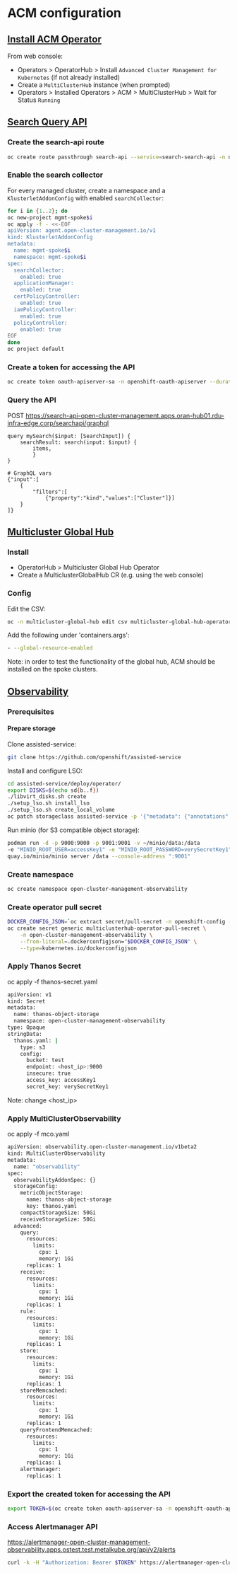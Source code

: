 <!--
SPDX-FileCopyrightText: Red Hat

SPDX-License-Identifier: Apache-2.0
-->

# ACM configuration

## [Install ACM Operator](https://github.com/stolostron/multiclusterhub-operator)

From web console:

* Operators > OperatorHub > Install `Advanced Cluster Management for Kubernetes` (if not already installed)
* Create a `MultiClusterHub` instance (when prompted)
* Operators > Installed Operators > ACM > MultiClusterHub > Wait for Status `Running`

## [Search Query API](https://github.com/stolostron/search-v2-operator/wiki/Search-Query-API)

### Create the search-api route

```bash
oc create route passthrough search-api --service=search-search-api -n open-cluster-management
```

### Enable the search collector

For every managed cluster, create a namespace and a `KlusterletAddonConfig` with enabled `searchCollector`:

```bash
for i in {1..2}; do
oc new-project mgmt-spoke$i
oc apply -f - <<-EOF
apiVersion: agent.open-cluster-management.io/v1
kind: KlusterletAddonConfig
metadata:
  name: mgmt-spoke$i
  namespace: mgmt-spoke$i
spec:
  searchCollector:
    enabled: true
  applicationManager:
    enabled: true
  certPolicyController:
    enabled: true
  iamPolicyController:
    enabled: true
  policyController:
    enabled: true
EOF
done
oc project default
```

### Create a token for accessing the API

```bash
oc create token oauth-apiserver-sa -n openshift-oauth-apiserver --duration=8760h
```

### Query the API

POST <https://search-api-open-cluster-management.apps.oran-hub01.rdu-infra-edge.corp/searchapi/graphql>

```console
query mySearch($input: [SearchInput]) {
    searchResult: search(input: $input) {
        items,      
        }
}

# GraphQL vars
{"input":[
    {
        "filters":[
            {"property":"kind","values":["Cluster"]}]
    }
]}
```

## [Multicluster Global Hub](https://github.com/stolostron/multicluster-global-hub)

### Install

* OperatorHub > Multicluster Global Hub Operator
* Create a MulticlusterGlobalHub CR (e.g. using the web console)

### Config

Edit the CSV:

```bash
oc -n multicluster-global-hub edit csv multicluster-global-hub-operator.v1.1.0-dev
```

Add the following under 'containers.args':

```bash
- --global-resource-enabled
```

Note: in order to test the functionality of the global hub, ACM should be installed on the spoke clusters.

## [Observability](https://github.com/stolostron/multicluster-observability-operator)

### Prerequisites

#### Prepare storage

Clone assisted-service:

```bash
git clone https://github.com/openshift/assisted-service
```

Install and configure LSO:

```bash
cd assisted-service/deploy/operator/
export DISKS=$(echo sd{b..f})
./libvirt_disks.sh create
./setup_lso.sh install_lso
./setup_lso.sh create_local_volume
oc patch storageclass assisted-service -p '{"metadata": {"annotations": {"storageclass.kubernetes.io/is-default-class": "true"}}}'
```

Run minio (for S3 compatible object storage):

```bash
podman run -d -p 9000:9000 -p 9001:9001 -v ~/minio/data:/data
-e "MINIO_ROOT_USER=accessKey1" -e "MINIO_ROOT_PASSWORD=verySecretKey1"
quay.io/minio/minio server /data --console-address ":9001"
```

### Create namespace

```bash
oc create namespace open-cluster-management-observability
```

### Create operator pull secret

```bash
DOCKER_CONFIG_JSON=`oc extract secret/pull-secret -n openshift-config --to=-`
oc create secret generic multiclusterhub-operator-pull-secret \
    -n open-cluster-management-observability \
    --from-literal=.dockerconfigjson="$DOCKER_CONFIG_JSON" \
    --type=kubernetes.io/dockerconfigjson
```

### Apply Thanos Secret

oc apply -f thanos-secret.yaml

```bash
apiVersion: v1
kind: Secret
metadata:
  name: thanos-object-storage
  namespace: open-cluster-management-observability
type: Opaque
stringData:
  thanos.yaml: |
    type: s3
    config:
      bucket: test
      endpoint: <host_ip>:9000
      insecure: true
      access_key: accessKey1
      secret_key: verySecretKey1
```

Note: change <host_ip>

### Apply MultiClusterObservability

oc apply -f mco.yaml

```bash
apiVersion: observability.open-cluster-management.io/v1beta2
kind: MultiClusterObservability
metadata:
  name: "observability"
spec:
  observabilityAddonSpec: {}
  storageConfig:
    metricObjectStorage:
      name: thanos-object-storage
      key: thanos.yaml
    compactStorageSize: 50Gi
    receiveStorageSize: 50Gi
  advanced:
    query:
      resources:
        limits:
          cpu: 1
          memory: 1Gi
      replicas: 1
    receive:
      resources:
        limits:
          cpu: 1
          memory: 1Gi
      replicas: 1
    rule:
      resources:
        limits:
          cpu: 1
          memory: 1Gi
      replicas: 1
    store:
      resources:
        limits:
          cpu: 1
          memory: 1Gi
      replicas: 1
    storeMemcached:
      resources:
        limits:
          cpu: 1
          memory: 1Gi
      replicas: 1
    queryFrontendMemcached:
      resources:
        limits:
          cpu: 1
          memory: 1Gi
      replicas: 1
    alertmanager:
      replicas: 1
```

### Export the created token for accessing the API

```bash
export TOKEN=$(oc create token oauth-apiserver-sa -n openshift-oauth-apiserver --duration=8760h)
```

### Access Alertmanager API

<https://alertmanager-open-cluster-management-observability.apps.ostest.test.metalkube.org/api/v2/alerts>

```bash
curl -k -H "Authorization: Bearer $TOKEN" https://alertmanager-open-cluster-management-observability.apps.ostest.test.metalkube.org/api/v2/alerts | jq
```
